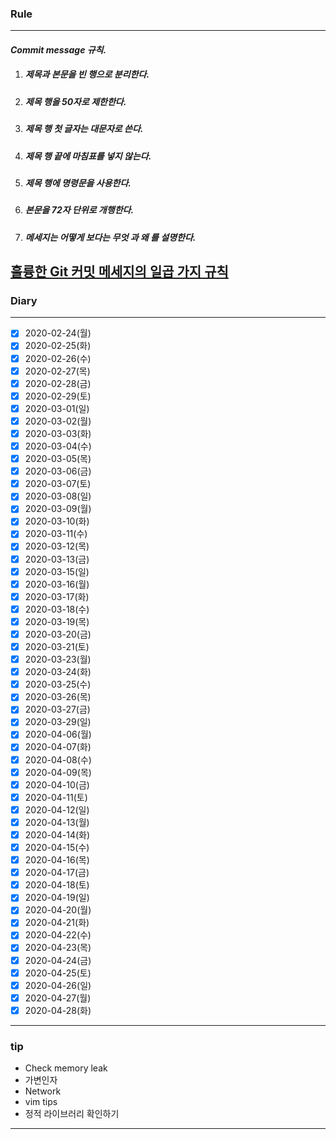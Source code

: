 ### Rule
-----

#### ***Commit message 규칙.***

1. ##### 제목과 본문을 빈 행으로 분리한다.  

2. ##### 제목 행을 50자로 제한한다.  

3. ##### 제목 행 첫 글자는 대문자로 쓴다.  

4. ##### 제목 행 끝에 마침표를 넣지 않는다.  

5. ##### 제목 행에 명령문을 사용한다.  

6. ##### 본문을 72자 단위로 개행한다.  

7. ##### 메세지는 *어떻게* 보다는 ***무엇*** 과 ***왜*** 를 설명한다.  


[훌륭한 Git 커밋 메세지의 일곱 가지 규칙](http://blog.weirdx.io/post/33832)
-----

### Diary
-----
- [x] 2020-02-24(월)
- [x] 2020-02-25(화)
- [x] 2020-02-26(수)
- [x] 2020-02-27(목)
- [x] 2020-02-28(금)
- [x] 2020-02-29(토)
- [x] 2020-03-01(일)
- [x] 2020-03-02(월)
- [x] 2020-03-03(화)
- [x] 2020-03-04(수)
- [x] 2020-03-05(목)
- [x] 2020-03-06(금)
- [x] 2020-03-07(토)
- [x] 2020-03-08(일)
- [x] 2020-03-09(월)
- [x] 2020-03-10(화)
- [x] 2020-03-11(수)
- [x] 2020-03-12(목)
- [x] 2020-03-13(금)
- [x] 2020-03-15(일)
- [x] 2020-03-16(월)
- [x] 2020-03-17(화)
- [x] 2020-03-18(수)
- [x] 2020-03-19(목)
- [x] 2020-03-20(금)
- [x] 2020-03-21(토)
- [x] 2020-03-23(월)
- [x] 2020-03-24(화)
- [x] 2020-03-25(수)
- [x] 2020-03-26(목)
- [x] 2020-03-27(금)
- [x] 2020-03-29(일)
- [x] 2020-04-06(월)
- [x] 2020-04-07(화)
- [x] 2020-04-08(수)
- [x] 2020-04-09(목)
- [x] 2020-04-10(금)
- [x] 2020-04-11(토)
- [x] 2020-04-12(일)
- [x] 2020-04-13(월)
- [x] 2020-04-14(화)
- [x] 2020-04-15(수)
- [x] 2020-04-16(목)
- [x] 2020-04-17(금)
- [x] 2020-04-18(토)
- [x] 2020-04-19(일)
- [x] 2020-04-20(월)
- [x] 2020-04-21(화)
- [x] 2020-04-22(수)
- [x] 2020-04-23(목)
- [x] 2020-04-24(금)
- [x] 2020-04-25(토)
- [x] 2020-04-26(일)
- [x] 2020-04-27(월)
- [x] 2020-04-28(화)

-----

### tip
- Check memory leak
- 가변인자
- Network
- vim tips
- 정적 라이브러리 확인하기

-----
